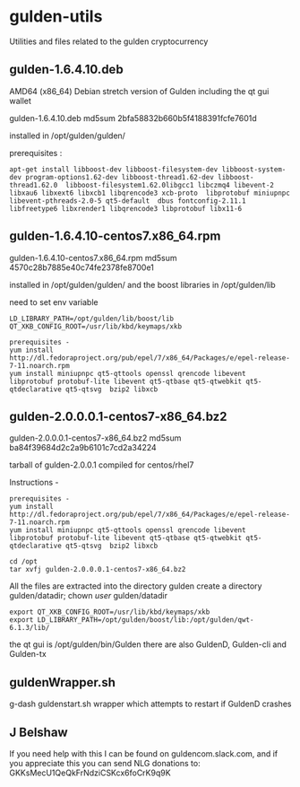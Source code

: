 # gulden-utils
Utilities and files related to the gulden cryptocurrency

## gulden-1.6.4.10.deb  

AMD64 (x86_64) Debian stretch version of Gulden including the qt gui wallet

gulden-1.6.4.10.deb md5sum 2bfa58832b660b5f4188391fcfe7601d 

installed in /opt/gulden/gulden/

prerequisites :
```
apt-get install libboost-dev libboost-filesystem-dev libboost-system-dev program-options1.62-dev libboost-thread1.62-dev libboost-thread1.62.0  libboost-filesystem1.62.0libgcc1 libczmq4 libevent-2 libxau6 libxext6 libxcb1 libqrencode3 xcb-proto  libprotobuf miniupnpc libevent-pthreads-2.0-5 qt5-default  dbus fontconfig-2.11.1 libfreetype6 libxrender1 libqrencode3 libprotobuf libx11-6 
```

## gulden-1.6.4.10-centos7.x86_64.rpm

gulden-1.6.4.10-centos7.x86_64.rpm md5sum 4570c28b7885e40c74fe2378fe8700e1

installed in /opt/gulden/gulden/
and the boost libraries in  /opt/gulden/lib

need to set env variable
```
LD_LIBRARY_PATH=/opt/gulden/lib/boost/lib
QT_XKB_CONFIG_ROOT=/usr/lib/kbd/keymaps/xkb

prerequisites -
yum install http://dl.fedoraproject.org/pub/epel/7/x86_64/Packages/e/epel-release-7-11.noarch.rpm
yum install miniupnpc qt5-qttools openssl qrencode libevent libprotobuf protobuf-lite libevent qt5-qtbase qt5-qtwebkit qt5-qtdeclarative qt5-qtsvg  bzip2 libxcb

```


## gulden-2.0.0.0.1-centos7-x86_64.bz2

gulden-2.0.0.0.1-centos7-x86_64.bz2 md5sum ba84f39684d2c2a9b6101c7cd2a34224

tarball of gulden-2.0.0.1 compiled for centos/rhel7

Instructions -

```
prerequisites -
yum install http://dl.fedoraproject.org/pub/epel/7/x86_64/Packages/e/epel-release-7-11.noarch.rpm
yum install miniupnpc qt5-qttools openssl qrencode libevent libprotobuf protobuf-lite libevent qt5-qtbase qt5-qtwebkit qt5-qtdeclarative qt5-qtsvg  bzip2 libxcb

cd /opt 
tar xvfj gulden-2.0.0.0.1-centos7-x86_64.bz2

```

All the files are extracted into the directory gulden 
create a directory gulden/datadir; chown *user* gulden/datadir

```
export QT_XKB_CONFIG_ROOT=/usr/lib/kbd/keymaps/xkb
export LD_LIBRARY_PATH=/opt/gulden/boost/lib:/opt/gulden/qwt-6.1.3/lib/
```
the qt gui is /opt/gulden/bin/Gulden
there are also GuldenD, Gulden-cli and Gulden-tx



## guldenWrapper.sh

g-dash guldenstart.sh wrapper which attempts to restart if GuldenD crashes


## J Belshaw

If you need help with this I can be found on guldencom.slack.com, and if you appreciate this you can send NLG donations to:
GKKsMecU1QeQkFrNdziCSKcx6foCrK9q9K

